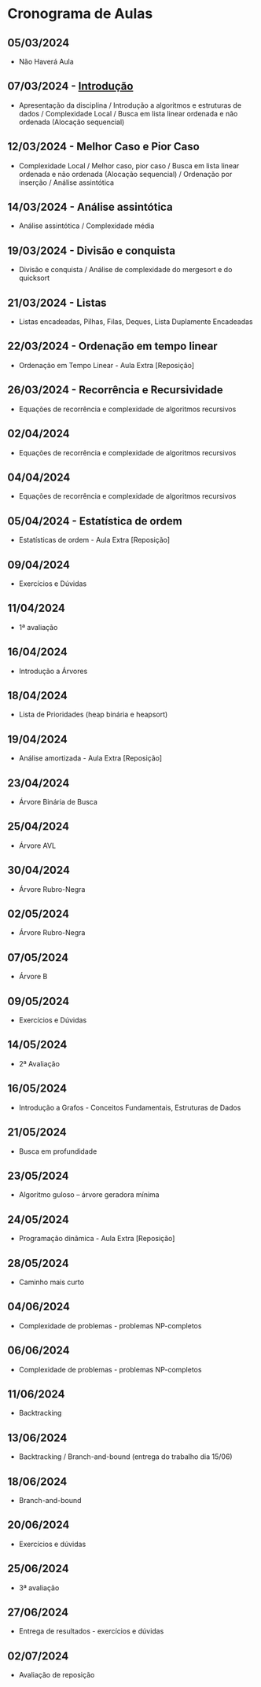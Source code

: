 # Cronograma de Aulas

## 05/03/2024
- Não Haverá Aula

## 07/03/2024 - [Introdução](/1-introducao/index.md)
- Apresentação da disciplina / Introdução a algoritmos e estruturas de dados / Complexidade Local / Busca em lista linear ordenada e não ordenada (Alocação sequencial)

## 12/03/2024 - Melhor Caso e Pior Caso
- Complexidade Local / Melhor caso, pior caso / Busca em lista linear ordenada e não ordenada (Alocação sequencial) / Ordenação por inserção / Análise assintótica

## 14/03/2024 - Análise assintótica
- Análise assintótica / Complexidade média

## 19/03/2024 - Divisão e conquista
- Divisão e conquista / Análise de complexidade do mergesort e do quicksort

## 21/03/2024 - Listas
- Listas encadeadas, Pilhas, Filas, Deques, Lista Duplamente Encadeadas

## 22/03/2024 - Ordenação em tempo linear
- Ordenação em Tempo Linear - Aula Extra [Reposição]

## 26/03/2024 - Recorrência e Recursividade
- Equações de recorrência e complexidade de algoritmos recursivos

## 02/04/2024
- Equações de recorrência e complexidade de algoritmos recursivos

## 04/04/2024
- Equações de recorrência e complexidade de algoritmos recursivos

## 05/04/2024 - Estatística de ordem
- Estatísticas de ordem - Aula Extra [Reposição]

## 09/04/2024
- Exercícios e Dúvidas

## 11/04/2024
- 1ª avaliação

## 16/04/2024
- Introdução a Árvores

## 18/04/2024
- Lista de Prioridades (heap binária e heapsort)

## 19/04/2024
- Análise amortizada - Aula Extra [Reposição]

## 23/04/2024
- Árvore Binária de Busca

## 25/04/2024
- Árvore AVL

## 30/04/2024
- Árvore Rubro-Negra

## 02/05/2024
- Árvore Rubro-Negra

## 07/05/2024
- Árvore B

## 09/05/2024
- Exercícios e Dúvidas

## 14/05/2024
- 2ª Avaliação

## 16/05/2024
- Introdução a Grafos - Conceitos Fundamentais, Estruturas de Dados

## 21/05/2024
- Busca em profundidade

## 23/05/2024
- Algoritmo guloso – árvore geradora mínima

## 24/05/2024
- Programação dinâmica - Aula Extra [Reposição]

## 28/05/2024
- Caminho mais curto

## 04/06/2024
- Complexidade de problemas - problemas NP-completos

## 06/06/2024
- Complexidade de problemas - problemas NP-completos

## 11/06/2024
- Backtracking

## 13/06/2024
- Backtracking / Branch-and-bound (entrega do trabalho dia 15/06)

## 18/06/2024
- Branch-and-bound

## 20/06/2024
- Exercícios e dúvidas

## 25/06/2024
- 3ª avaliação

## 27/06/2024
- Entrega de resultados - exercícios e dúvidas

## 02/07/2024
- Avaliação de reposição

